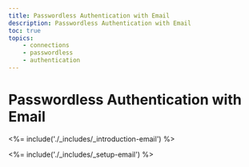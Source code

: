 ```yaml
---
title: Passwordless Authentication with Email
description: Passwordless Authentication with Email
toc: true
topics:
    - connections
    - passwordless
    - authentication
---
```

# Passwordless Authentication with Email

<%= include('./_includes/_introduction-email') %>

<%= include('./_includes/_setup-email') %>

